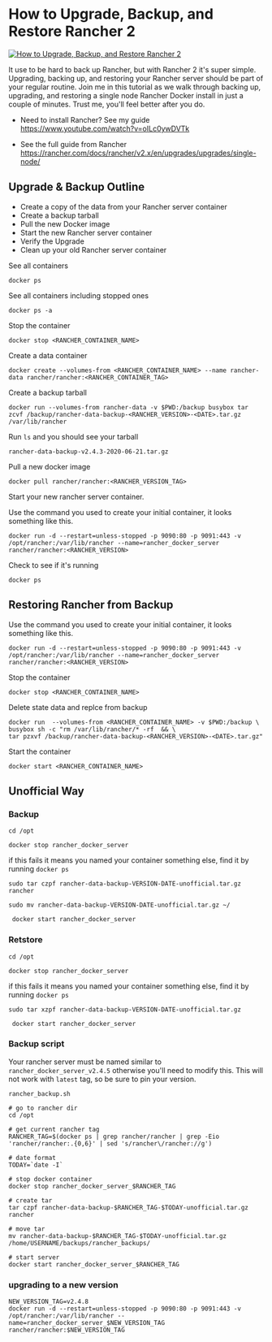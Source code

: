 # How to Upgrade, Backup, and Restore Rancher 2

[![How to Upgrade, Backup, and Restore Rancher 2](http://img.youtube.com/vi/YWqBxCIfxw4/0.jpg)](https://www.youtube.com/watch?v=YWqBxCIfxw4 "How to Upgrade, Backup, and Restore Rancher 2")


It use to be hard to back up Rancher, but with Rancher 2 it's super simple.  Upgrading, backing up, and restoring your Rancher server should be part of your regular routine.  Join me in this tutorial as we walk through backing up, upgrading, and restoring a single node Rancher Docker install in just a couple of minutes.  Trust me, you'll feel better after you do.


* Need to install Rancher?  See my guide https://www.youtube.com/watch?v=oILc0ywDVTk

* See the full guide from Rancher https://rancher.com/docs/rancher/v2.x/en/upgrades/upgrades/single-node/

## Upgrade & Backup Outline

* Create a copy of the data from your Rancher server container
* Create a backup tarball
* Pull the new Docker image
* Start the new Rancher server container
* Verify the Upgrade
* Clean up your old Rancher server container


See all containers

`docker ps`


See all containers including stopped ones

`docker ps -a`


Stop the container

```
docker stop <RANCHER_CONTAINER_NAME>
```

Create a data container

```
docker create --volumes-from <RANCHER_CONTAINER_NAME> --name rancher-data rancher/rancher:<RANCHER_CONTAINER_TAG>
```

Create a backup tarball

```
docker run --volumes-from rancher-data -v $PWD:/backup busybox tar zcvf /backup/rancher-data-backup-<RANCHER_VERSION>-<DATE>.tar.gz /var/lib/rancher
```

Run `ls` and you should see your tarball

```
rancher-data-backup-v2.4.3-2020-06-21.tar.gz
```


Pull a new docker image

```
docker pull rancher/rancher:<RANCHER_VERSION_TAG>
```

Start your new rancher server container.

Use the command you used to create your initial container, it looks something like this.

```
docker run -d --restart=unless-stopped -p 9090:80 -p 9091:443 -v /opt/rancher:/var/lib/rancher --name=rancher_docker_server rancher/rancher:<RANCHER_VERSION>
```

Check to see if it's running

```
docker ps
```

## Restoring Rancher from Backup

Use the command you used to create your initial container, it looks something like this.

```
docker run -d --restart=unless-stopped -p 9090:80 -p 9091:443 -v /opt/rancher:/var/lib/rancher --name=rancher_docker_server rancher/rancher:<RANCHER_VERSION>
```

Stop the container

```
docker stop <RANCHER_CONTAINER_NAME>
```

Delete state data and replce from backup

```
docker run  --volumes-from <RANCHER_CONTAINER_NAME> -v $PWD:/backup \
busybox sh -c "rm /var/lib/rancher/* -rf  && \
tar pzxvf /backup/rancher-data-backup-<RANCHER_VERSION>-<DATE>.tar.gz"
```

Start the container

```
docker start <RANCHER_CONTAINER_NAME>
```





## Unofficial Way


### Backup

```
cd /opt
```

```
docker stop rancher_docker_server
```

if this fails it means you named your container something else, find it by running `docker ps`

```
sudo tar czpf rancher-data-backup-VERSION-DATE-unofficial.tar.gz rancher
```

```
sudo mv rancher-data-backup-VERSION-DATE-unofficial.tar.gz ~/
```

```
 docker start rancher_docker_server
```

### Retstore


```
cd /opt
```

```
docker stop rancher_docker_server
```

if this fails it means you named your container something else, find it by running `docker ps`

```
sudo tar xzpf rancher-data-backup-VERSION-DATE-unofficial.tar.gz 
```

```
 docker start rancher_docker_server
```


### Backup script

Your rancher server must be named similar to `rancher_docker_server_v2.4.5` otherwise you'll need to modify this.
This will not work with `latest` tag, so be sure to pin your version.

`rancher_backup.sh`

```
# go to rancher dir
cd /opt

# get current rancher tag
RANCHER_TAG=$(docker ps | grep rancher/rancher | grep -Eio 'rancher/rancher:.{0,6}' | sed 's/rancher\/rancher://g')

# date format
TODAY=`date -I`

# stop docker container
docker stop rancher_docker_server_$RANCHER_TAG

# create tar
tar czpf rancher-data-backup-$RANCHER_TAG-$TODAY-unofficial.tar.gz rancher

# move tar
mv rancher-data-backup-$RANCHER_TAG-$TODAY-unofficial.tar.gz /home/USERNAME/backups/rancher_backups/

# start server
docker start rancher_docker_server_$RANCHER_TAG

```


### upgrading to a new version

```
NEW_VERSION_TAG=v2.4.8
docker run -d --restart=unless-stopped -p 9090:80 -p 9091:443 -v /opt/rancher:/var/lib/rancher --name=rancher_docker_server_$NEW_VERSION_TAG rancher/rancher:$NEW_VERSION_TAG
```